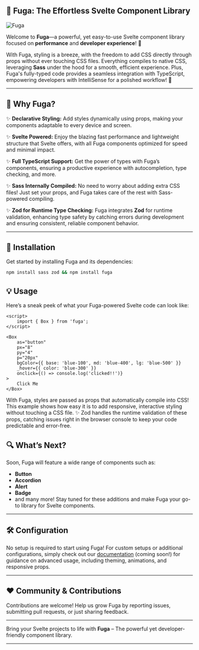 ## 🌌 Fuga: The Effortless Svelte Component Library

![Fuga](https://github.com/user-attachments/assets/1c05199d-8895-42ad-8edb-f46069982a0d)

Welcome to **Fuga**—a powerful, yet easy-to-use Svelte component library focused on **performance** and **developer experience**! 🚀

With Fuga, styling is a breeze, with the freedom to add CSS directly through props without ever touching CSS files. Everything compiles to native CSS, leveraging **Sass** under the hood for a smooth, efficient experience. Plus, Fuga's fully-typed code provides a seamless integration with TypeScript, empowering developers with IntelliSense for a polished workflow! 🌟

---

## 🧩 Why Fuga?

✨ **Declarative Styling:** Add styles dynamically using props, making your components adaptable to every device and screen.

✨ **Svelte Powered:** Enjoy the blazing fast performance and lightweight structure that Svelte offers, with all Fuga components optimized for speed and minimal impact.

✨ **Full TypeScript Support:** Get the power of types with Fuga’s components, ensuring a productive experience with autocompletion, type checking, and more.

✨ **Sass Internally Compiled:** No need to worry about adding extra CSS files! Just set your props, and Fuga takes care of the rest with Sass-powered compiling.

✨ **Zod for Runtime Type Checking:** Fuga integrates **Zod** for runtime validation, enhancing type safety by catching errors during development and ensuring consistent, reliable component behavior.

---

## 🌈 Installation

Get started by installing Fuga and its dependencies:

```bash
npm install sass zod && npm install fuga
```

## 💡 Usage

Here’s a sneak peek of what your Fuga-powered Svelte code can look like:

```svelte
<script>
	import { Box } from 'fuga';
</script>

<Box
	as="button"
	px="8"
	py="4"
	p="20px"
	bgColor={{ base: 'blue-100', md: 'blue-400', lg: 'blue-500' }}
	_hover={{ color: 'blue-300' }}
	onclick={() => console.log('clicked!!')}
>
	Click Me
</Box>
```

With Fuga, styles are passed as props that automatically compile into CSS! This example shows how easy it is to add responsive, interactive styling without touching a CSS file. ✨ Zod handles the runtime validation of these props, catching issues right in the browser console to keep your code predictable and error-free.

## 🔍 What’s Next?

Soon, Fuga will feature a wide range of components such as:

- **Button**
- **Accordion**
- **Alert**
- **Badge**
- and many more! Stay tuned for these additions and make Fuga your go-to library for Svelte components.

---

## 🛠️ Configuration

No setup is required to start using Fuga! For custom setups or additional configurations, simply check out our [documentation](#) (coming soon!) for guidance on advanced usage, including theming, animations, and responsive props.

---

## ❤️ Community & Contributions

Contributions are welcome! Help us grow Fuga by reporting issues, submitting pull requests, or just sharing feedback.

---

Bring your Svelte projects to life with **Fuga** – The powerful yet developer-friendly component library.

---
